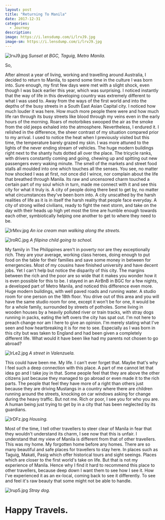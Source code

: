 ```yaml
---
layout: post
title: "Returning To Manila"
date: 2017-12-31
categories:
  - Journey
description: 
image: https://i.lensdump.com/i/lrvJ9.jpg
image-sm: https://i.lensdump.com/i/lrvJ9.jpg
---
```


![lrvJ9.jpg](https://i.lensdump.com/i/lrvJ9.jpg)
*Sunset at BGC, Taguig, Metro Manila.*

So,

After almost a year of living, working and travelling around Australia, I decided to return to Manila, to spend some time in the culture I was born into. Sure enough, my first few days were met with a slight shock, even though I was back earlier this year, which was surprising. I noticed instantly that the way of life in this developing country was extremely different to what I was used to. Away from the ways of the first world and into the depths of the busy streets in a South East Asian Capital city. I noticed how much louder it was here. How much more people there were and how much life ran through its busy streets like blood through my veins even in the early hours of the morning. Roars of motorbikes swooped the air as the smoke from the old jeeps exhaled into the atmosphere. Nevertheless, I endured it. I relished in the difference, the sheer contrast of my situation compared prior to my arrival. I used to notice the heat when I previously visited but this time, the temperature barely grazed my skin. I was more attuned to the lights of the never ending stream of vehicles. The huge modern buildings right next to the shanty huts dotted all over the place. The tricycle ranks, with drivers constantly coming and going, chewing up and spitting out new passengers every waking minute. The smell of the markets and street food stalls all moulded into one which touches all the senses. You see, no matter how shocked I was at first, not once did I wince, nor complain about the life that breathed through Manila. Its raw and uncensored charm touched a certain part of my soul which in turn, made me connect with it and see this city for what it truly is. A city of people doing there best to get by, no matter what circumstances they've been born into. A city unscathed by the harsh realities of life as it is in itself the harsh reality that people face everyday. A city of strong willed civilians, ready to fight the next storm, and take on the day with their heads up high yet most the time are humble enough towards each other, symbiotically helping one another to get to where they need to be.

![lrMxv.jpg](https://i.lensdump.com/i/lrMxv.jpg)
*An ice cream man walking along the streets.*

![lroRC.jpg](https://i.lensdump.com/i/lroRC.jpg)
*A filipina child going to school.*

My family in The Philippines aren't in poverty nor are they exceptionally rich. They are your average, working class heroes, doing enough to put food on the table for their families and save some money in between for emergencies. Most of my cousins have finished university and have decent jobs. Yet I can't help but notice the disparity of this city. The margins between the rich and the poor are so wide that it makes you wonder how it is even possible for this to be. I stayed in an AirBnB in BGC for a few nights, a developed part of Metro Manila, and noticed this difference even more. Huge modern buildings, with well paved roads and running water. A studio room for one person on the 18th floor. You drive out of this area and you will have the same studio room for one, except it won't be for one, it would be for a whole family, surrounded by streets of potholes. Some living in wooden houses by a heavily polluted river or train tracks, with stray dogs running in packs, eating the left overs the city has spat out. I'm not here to preach change nor am I here to give an opinion. I'm merely stating what I've seen and how heartbreaking it is for me to see. Especially as I was born in this city but was taken to England and had been given a completely different life. What would it have been like had my parents not chosen to go abroad? 

![lrLe2.jpg](https://i.lensdump.com/i/lrLe2.jpg)
*A street in Valenzuela.*

This could have been me. My life. I can't ever forget that. Maybe that's why I feel such a deep connection with this place. A part of me cannot let that idea go and I take joy in that. Some people feel that they are above the other citizens just because they managed to go abroad or even made it to the rich parts. The people that feel they have more of a right than others just because they are driving Mustangs in a country where there are children running around the streets, knocking on car windows asking for change during the heavy traffic. But not me. Rich or poor, I see you for who you are. A human being just trying to get by in a city that has been neglected by its guardians.

![lrDFz.jpg](https://i.lensdump.com/i/lrDFz.jpg)
*Housing.*


Most of the time, I tell other travellers to steer clear of Manila in fear that they wouldn't understand its charm, I see now that this is unfair. I understand that my view of Manila is different from that of other travellers. This was my home. My forgotten home before any homes. There are so many beautiful and safe places for travellers to stay here. In places such as Taguig, Makati, Pasig which offer historical tours and sight seeings. Places which are closer to the first world's take on life. But that is not my experience of Manila. Hence why I find it hard to recommend this place to other travellers, because deep down I want them to see how I see it. How I've experienced it as an ex-local, coming back to see it differently. To see and feel it's raw beauty that some might not be able to handle. 

![lrup5.jpg](https://i.lensdump.com/i/lrup5.jpg)
*Stray dog.*

# Happy Travels.
